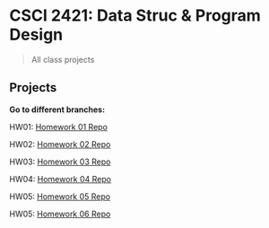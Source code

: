 # CSCI 2421: Data Struc & Program Design

> All class projects

## Projects

**Go to different branches:**

HW01: [Homework 01 Repo](https://github.com/prinnpy/data_structure/tree/HW01)

HW02: [Homework 02 Repo](https://github.com/prinnpy/data_structure/tree/HW02)

HW03: [Homework 03 Repo](https://github.com/prinnpy/data_structure/tree/HW03)

HW04: [Homework 04 Repo](https://github.com/prinnpy/data_structure/tree/HW04)

HW05: [Homework 05 Repo](https://github.com/prinnpy/data_structure/tree/HW05)

HW05: [Homework 06 Repo](https://github.com/prinnpy/data_structure/tree/HW06)

